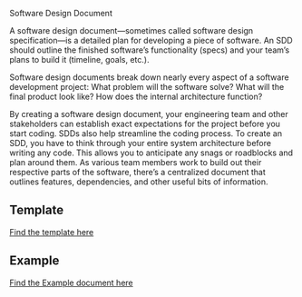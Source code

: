 Software Design Document

A software design document—sometimes called software design specification—is a detailed plan for developing a piece of software. An SDD should outline the finished software’s functionality (specs) and your team’s plans to build it (timeline, goals, etc.). 

Software design documents break down nearly every aspect of a software development project: What problem will the software solve? What will the final product look like? How does the internal architecture function?

By creating a software design document, your engineering team and other stakeholders can establish exact expectations for the project before you start coding. SDDs also help streamline the coding process. To create an SDD, you have to think through your entire system architecture before writing any code. This allows you to anticipate any snags or roadblocks and plan around them. As various team members work to build out their respective parts of the software, there’s a centralized document that outlines features, dependencies, and other useful bits of information. 

## Template

[Find the template here](https://www.cms.gov/Research-Statistics-Data-and-Systems/CMS-Information-Technology/TLC/Downloads/System-Design-Document.docx)

## Example

[Find the Example document here](https://www.its.dot.gov/research_archives/msaa/pdf/MSAA_SystemDesignFINAL.pdf)
